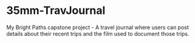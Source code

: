 # 35mm-TravJournal
My Bright Paths capstone project - A travel journal where users can post details about their recent trips and the film used to document those trips.
